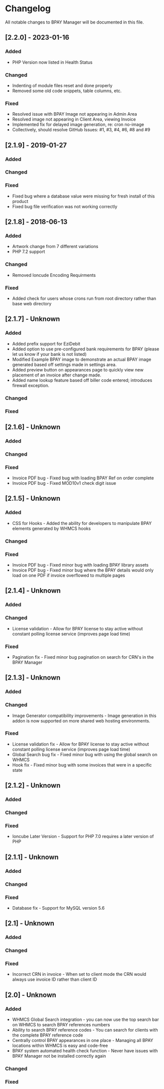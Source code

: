 # Changelog
All notable changes to BPAY Manager will be documented in this file.

## [2.2.0] - 2023-01-16
 
### Added
- PHP Version now listed in Health Status
 
### Changed
- Indenting of module files reset and done properly
- Removed some old code snippets, table columns, etc.
 
### Fixed
- Resolved issue with BPAY Image not appearing in Admin Area
- Resolved image not appearing in Client Area, viewing Invoice
- Implemented fix for delayed image generation, re: cron no-image
- Collectively, should resolve GitHub Issues: #1, #3, #4, #6, #8 and #9

## [2.1.9] - 2019-01-27
 
### Added
 
### Changed
 
### Fixed
- Fixed bug where a database value were missing for fresh install of this product
- Fixed bug file verification was not working correctly

## [2.1.8] - 2018-06-13
 
### Added
- Artwork change from 7 different variations
- PHP 7.2 support
 
### Changed
- Removed Ioncude Encoding Requirments
 
### Fixed
- Added check for users whose crons run from root directory rather than base web directory

## [2.1.7] - Unknown
 
### Added
- Added prefix support for EziDebit
- Added option to use pre-configured bank requirements for BPAY (please let us know if your bank is not listed)
- Modified Example BPAY image to demonstrate an actual BPAY image generated based off settings made in settings area.
- Added preview button on appearances page to quickly view new placement of an invoice after change made.
- Added name lookup feature based off biller code entered; introduces firewall exception.
 
### Changed
 
### Fixed

## [2.1.6] - Unknown
 
### Added
 
### Changed
 
### Fixed
- Invoice PDF bug - Fixed bug with loading BPAY Ref on order complete
- Invoice PDF bug - Fixed MOD10v1 check digit issue

## [2.1.5] - Unknown
 
### Added
- CSS for Hooks - Added the ability for developers to manipulate BPAY elements generated by WHMCS hooks
 
### Changed
 
### Fixed
- Invoice PDF bug - Fixed minor bug with loading BPAY library assets
- Invoice PDF bug - Fixed minor bug where the BPAY details would only load on one PDF if invoice overflowed to multiple pages

## [2.1.4] - Unknown
 
### Added
 
### Changed
- License validation - Allow for BPAY license to stay active without constant polling license service (improves page load time)

### Fixed
- Pagination fix - Fixed minor bug pagination on search for CRN's in the BPAY Manager

## [2.1.3] - Unknown
 
### Added
 
### Changed
- Image Generator compatibility improvements - Image generation in this addon is now supported on more shared web hosting environments.
 
### Fixed
- License validation fix - Allow for BPAY license to stay active without constant polling license service (improves page load time)
- Global Search bug fix - Fixed minor bug with using the global search on WHMCS
- Hook fix - Fixed minor bug with some invoices that were in a specific state

## [2.1.2] - Unknown
 
### Added
 
### Changed
 
### Fixed
- Ioncube Later Version - Support for PHP 7.0 requires a later version of PHP

## [2.1.1] - Unknown
 
### Added
 
### Changed
 
### Fixed
- Database fix - Support for MySQL version 5.6

## [2.1] - Unknown
 
### Added
 
### Changed
 
### Fixed
- Incorrect CRN in invoice - When set to client mode the CRN would always use invoice ID rather than client ID

## [2.0] - Unknown
 
### Added
- WHMCS Global Search integration - you can now use the top search bar on WHMCS to search BPAY references numbers
- Ability to search BPAY reference codes - You can search for clients with the complete BPAY reference code
- Centrally control BPAY appearances in one place - Managing all BPAY locations within WHMCS is easy and code-free
- BPAY system automated health check function - Never have issues with BPAY Manager not be installed correctly again
 
### Changed
 
### Fixed
